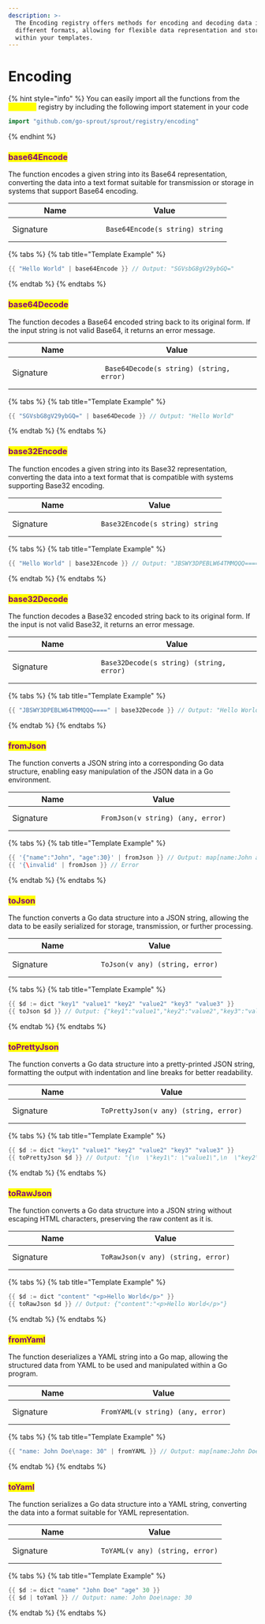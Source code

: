 ```yaml
---
description: >-
  The Encoding registry offers methods for encoding and decoding data in
  different formats, allowing for flexible data representation and storage
  within your templates.
---
```


# Encoding

{% hint style="info" %}
You can easily import all the functions from the <mark style="color:yellow;">`encoding`</mark> registry by including the following import statement in your code

```go
import "github.com/go-sprout/sprout/registry/encoding"
```
{% endhint %}

### <mark style="color:purple;">base64Encode</mark>

The function encodes a given string into its Base64 representation, converting the data into a text format suitable for transmission or storage in systems that support Base64 encoding.

<table data-header-hidden><thead><tr><th width="174">Name</th><th>Value</th></tr></thead><tbody><tr><td>Signature</td><td><pre class="language-go"><code class="lang-go">Base64Encode(s string) string
</code></pre></td></tr></tbody></table>

{% tabs %}
{% tab title="Template Example" %}
```go
{{ "Hello World" | base64Encode }} // Output: "SGVsbG8gV29ybGQ="
```
{% endtab %}
{% endtabs %}

### <mark style="color:purple;">base64Decode</mark>

The function decodes a Base64 encoded string back to its original form. If the input string is not valid Base64, it returns an error message.

<table data-header-hidden><thead><tr><th width="164">Name</th><th>Value</th></tr></thead><tbody><tr><td>Signature</td><td><pre class="language-go"><code class="lang-go"> Base64Decode(s string) (string, error)
</code></pre></td></tr></tbody></table>

{% tabs %}
{% tab title="Template Example" %}
```go
{{ "SGVsbG8gV29ybGQ=" | base64Decode }} // Output: "Hello World"
```
{% endtab %}
{% endtabs %}

### <mark style="color:purple;">base32Encode</mark>

The function encodes a given string into its Base32 representation, converting the data into a text format that is compatible with systems supporting Base32 encoding.

<table data-header-hidden><thead><tr><th width="164">Name</th><th>Value</th></tr></thead><tbody><tr><td>Signature</td><td><pre class="language-go"><code class="lang-go">Base32Encode(s string) string
</code></pre></td></tr></tbody></table>

{% tabs %}
{% tab title="Template Example" %}
```go
{{ "Hello World" | base32Encode }} // Output: "JBSWY3DPEBLW64TMMQQQ===="
```
{% endtab %}
{% endtabs %}

### <mark style="color:purple;">base32Decode</mark>

The function decodes a Base32 encoded string back to its original form. If the input is not valid Base32, it returns an error message.

<table data-header-hidden><thead><tr><th width="164">Name</th><th>Value</th></tr></thead><tbody><tr><td>Signature</td><td><pre class="language-go"><code class="lang-go">Base32Decode(s string) (string, error)
</code></pre></td></tr></tbody></table>

{% tabs %}
{% tab title="Template Example" %}
```go
{{ "JBSWY3DPEBLW64TMMQQQ====" | base32Decode }} // Output: "Hello World"
```
{% endtab %}
{% endtabs %}

### <mark style="color:purple;">fromJson</mark>

The function converts a JSON string into a corresponding Go data structure, enabling easy manipulation of the JSON data in a Go environment.

<table data-header-hidden><thead><tr><th width="164">Name</th><th>Value</th></tr></thead><tbody><tr><td>Signature</td><td><pre class="language-go"><code class="lang-go">FromJson(v string) (any, error)
</code></pre></td></tr></tbody></table>

{% tabs %}
{% tab title="Template Example" %}
```go
{{ '{"name":"John", "age":30}' | fromJson }} // Output: map[name:John age:30], nil
{{ '{\invalid' | fromJson }} // Error
```
{% endtab %}
{% endtabs %}

### <mark style="color:purple;">toJson</mark>

The function converts a Go data structure into a JSON string, allowing the data to be easily serialized for storage, transmission, or further processing.

<table data-header-hidden><thead><tr><th width="164">Name</th><th>Value</th></tr></thead><tbody><tr><td>Signature</td><td><pre class="language-go"><code class="lang-go">ToJson(v any) (string, error)
</code></pre></td></tr></tbody></table>

{% tabs %}
{% tab title="Template Example" %}
```go
{{ $d := dict "key1" "value1" "key2" "value2" "key3" "value3" }}
{{ toJson $d }} // Output: {"key1":"value1","key2":"value2","key3":"value3"}, nil
```
{% endtab %}
{% endtabs %}

### <mark style="color:purple;">toPrettyJson</mark>

The function converts a Go data structure into a pretty-printed JSON string, formatting the output with indentation and line breaks for better readability.

<table data-header-hidden><thead><tr><th width="164">Name</th><th>Value</th></tr></thead><tbody><tr><td>Signature</td><td><pre class="language-go"><code class="lang-go">ToPrettyJson(v any) (string, error)
</code></pre></td></tr></tbody></table>

{% tabs %}
{% tab title="Template Example" %}
```go
{{ $d := dict "key1" "value1" "key2" "value2" "key3" "value3" }}
{{ toPrettyJson $d }} // Output: "{\n  \"key1\": \"value1\",\n  \"key2\": \"value2\",\n  \"key3\": \"value3\"\n}"
```
{% endtab %}
{% endtabs %}

### <mark style="color:purple;">toRawJson</mark>

The function converts a Go data structure into a JSON string without escaping HTML characters, preserving the raw content as it is.

<table data-header-hidden><thead><tr><th width="164">Name</th><th>Value</th></tr></thead><tbody><tr><td>Signature</td><td><pre class="language-go"><code class="lang-go">ToRawJson(v any) (string, error)
</code></pre></td></tr></tbody></table>

{% tabs %}
{% tab title="Template Example" %}
```go
{{ $d := dict "content" "<p>Hello World</p>" }}
{{ toRawJson $d }} // Output: {"content":"<p>Hello World</p>"}
```
{% endtab %}
{% endtabs %}

### <mark style="color:purple;">fromYaml</mark>

The function deserializes a YAML string into a Go map, allowing the structured data from YAML to be used and manipulated within a Go program.

<table data-header-hidden><thead><tr><th width="164">Name</th><th>Value</th></tr></thead><tbody><tr><td>Signature</td><td><pre class="language-go"><code class="lang-go">FromYAML(v string) (any, error)
</code></pre></td></tr></tbody></table>

{% tabs %}
{% tab title="Template Example" %}
```go
{{ "name: John Doe\nage: 30" | fromYAML }} // Output: map[name:John Doe age:30], nil
```
{% endtab %}
{% endtabs %}

### <mark style="color:purple;">toYaml</mark>

The function serializes a Go data structure into a YAML string, converting the data into a format suitable for YAML representation.

<table data-header-hidden><thead><tr><th width="164">Name</th><th>Value</th></tr></thead><tbody><tr><td>Signature</td><td><pre class="language-go"><code class="lang-go">ToYAML(v any) (string, error)
</code></pre></td></tr></tbody></table>

{% tabs %}
{% tab title="Template Example" %}
```go
{{ $d := dict "name" "John Doe" "age" 30 }}
{{ $d | toYaml }} // Output: name: John Doe\nage: 30
```
{% endtab %}
{% endtabs %}

